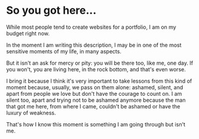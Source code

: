 # So you got here...

While most people tend to create websites for a portfolio, I am on my budget right now.

In the moment I am writing this description, I may be in one of the most sensitive moments of my life, in many aspects.

But it isn't an ask for mercy or pity: you will be there too, like me, one day. 
If you won't, you are living here, in the rock bottom, and that's even worse.

I bring it because I think it's very important to take lessons from this kind of moment because, usually, we pass on them alone: ashamed, silent, and apart from people we love but don't have the courage to count on.
I am silent too, apart and trying not to be ashamed anymore because the man that got me here, from where I came, couldn't be ashamed or have the luxury of weakness. 

That's how I know this moment is something I am going through but isn't me.
